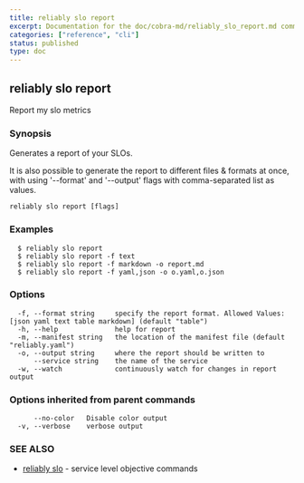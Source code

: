 ```yaml
---
title: reliably slo report
excerpt: Documentation for the doc/cobra-md/reliably_slo_report.md command in the Reliably CLI
categories: ["reference", "cli"]
status: published
type: doc
---
```

## reliably slo report

Report my slo metrics

### Synopsis

Generates a report of your SLOs.

It is also possible to generate the report to different files &
formats at once, with using '--format' and '--output' flags with
comma-separated list as values.

```
reliably slo report [flags]
```

### Examples

```
  $ reliably slo report
  $ reliably slo report -f text
  $ reliably slo report -f markdown -o report.md
  $ reliably slo report -f yaml,json -o o.yaml,o.json
```

### Options

```
  -f, --format string     specify the report format. Allowed Values: [json yaml text table markdown] (default "table")
  -h, --help              help for report
  -m, --manifest string   the location of the manifest file (default "reliably.yaml")
  -o, --output string     where the report should be written to
      --service string    the name of the service
  -w, --watch             continuously watch for changes in report output
```

### Options inherited from parent commands

```
      --no-color   Disable color output
  -v, --verbose    verbose output
```

### SEE ALSO

* [reliably slo](/docs/reference/cli/reliably-slo/)	 - service level objective commands

